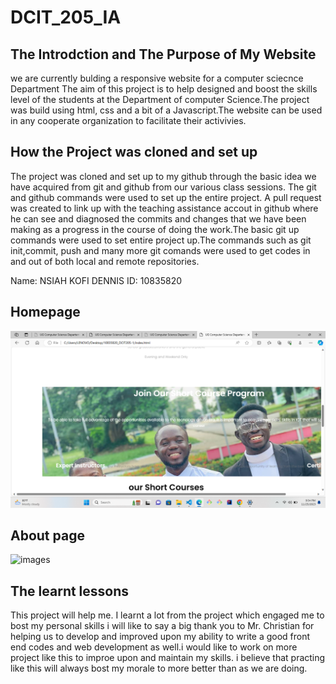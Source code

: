 # DCIT_205_IA
 ## The Introdction and The Purpose of My Website

we are currently bulding a responsive website for a computer sciecnce Department 
The aim of this project is to help designed and boost the skills level of the students at the Department of 
 computer Science.The project was build using html, css and a bit of a Javascript.The website can be used in any cooperate organization
 to facilitate their activivies. 

## How the Project was cloned and set up

The project was cloned and set up to my github through the basic idea we have acquired from git and github 
from our various class sessions. The git and github commands were used to set up the entire project. A pull request was created to link up with the teaching assistance accout in github where he can see and diagnosed the commits and changes that we have been making as a progress in the course of doing the work.The basic git up commands were used to set entire project up.The commands such as git init,commit, push and many more git comands were used to get codes in and out of both local and remote repositories.

Name: NSIAH KOFI DENNIS
ID: 10835820

## Homepage
![Images](/images/Screenshot(6).png)

## About page
![images](/nsiah/Screenshort(4).png)








































## The learnt lessons
This project will help me. I learnt a lot from the project which engaged me to bost my personal skills
i will  like to say  a big thank you to Mr. Christian for helping us to develop and improved upon my ability to write a good front end 
codes and web development as well.i would like to work on more project like this to improe upon and maintain my skills. i believe that practing like 
this will always bost my morale to more better than as we are doing.

